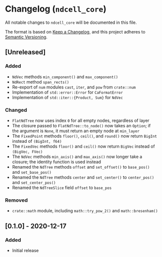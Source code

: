 # Changelog (`ndcell_core`)

All notable changes to `ndcell_core` will be documented in this file.

The format is based on [Keep a Changelog](https://keepachangelog.com/en/1.0.0/), and this project adheres to [Semantic Versioning](https://semver.org/spec/v2.0.0.html).

## [Unreleased]

### Added

- `NdVec` methods `min_component()` and `max_component()`
- `NdRect` method `span_rects()`
- Re-export of `num` modules `cast`, `iter`, and `pow` from `crate::num`
- Implementation of `std::error::Error` for `CaFormatError`
- Implementation of `std::iter::{Product, Sum}` for `NdVec`

### Changed

- `FlatNdTree` now uses index `0` for all empty nodes, regardless of layer
- The closure passed to `FlatNdTree::to_node()` now takes an `Option`; if the argument is `None`, it must return an empty node at `min_layer`
- The `FixedPoint` methods `floor()`, `ceil()`, and `round()` now return `BigInt` instead of `(BigInt, f64)`
- The `FixedVec` methods `floor()` and `ceil()` now return `BigVec` instead of `(BigVec, FVec)`
- The `NdVec` methods `min_axis()` and `max_axis()` now longer take a closure; the identity function is used instead
- Renamed the `NdTree` methods `offset` and `set_offset()` to `base_pos()` and `set_base_pos()`
- Renamed the `NdTree` methods `center` and `set_center()` to `center_pos()` and `set_center_pos()`
- Renamed the `NdTreeSlice` field `offset` to `base_pos`

### Removed

- `crate::math` module, including `math::try_pow_2()` and `math::bresenham()`

## [0.1.0] - 2020-12-17

### Added

- Initial release
